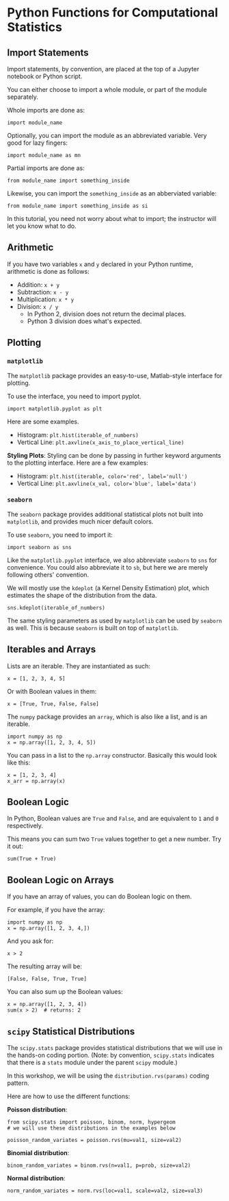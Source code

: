 # Python Functions for Computational Statistics

## Import Statements

Import statements, by convention, are placed at the top of a Jupyter notebook or Python script. 

You can either choose to import a whole module, or part of the module separately.

Whole imports are done as:

    import module_name

Optionally, you can import the module as an abbreviated variable. Very good for lazy fingers:

    import module_name as mn

Partial imports are done as:

    from module_name import something_inside

Likewise, you can import the `something_inside` as an abberviated variable:

    from module_name import something_inside as si

In this tutorial, you need not worry about what to import; the instructor will let you know what to do.

## Arithmetic

If you have two variables `x` and `y` declared in your Python runtime, arithmetic is done as follows:

* Addition: `x + y`
* Subtraction: `x - y`
* Multiplication: `x * y`
* Division: `x / y`
    * In Python 2, division does not return the decimal places.
    * Python 3 division does what's expected.

## Plotting

### `matplotlib`

The `matplotlib` package provides an easy-to-use, Matlab-style interface for plotting. 

To use the interface, you need to import pyplot.

    import matplotlib.pyplot as plt

Here are some examples.

* Histogram: `plt.hist(iterable_of_numbers)`
* Vertical Line: `plt.axvline(x_axis_to_place_vertical_line)`

**Styling Plots**: Styling can be done by passing in further keyword arguments to the plotting interface. Here are a few examples:

* Histogram: `plt.hist(iterable, color='red', label='null')`
* Vertical Line: `plt.axvline(x_val, color='blue', label='data')`

### `seaborn`

The `seaborn` package provides additional statistical plots not built into `matplotlib`, and provides much nicer default colors.

To use `seaborn`, you need to import it:

    import seaborn as sns

Like the `matplotlib.pyplot` interface, we also abbreviate `seaborn` to `sns` for convenience. You could also abbreviate it to `sb`, but here we are merely following others' convention.

We will mostly use the `kdeplot` (a Kernel Density Estimation) plot, which estimates the shape of the distribution from the data.

    sns.kdeplot(iterable_of_numbers)

The same styling parameters as used by `matplotlib` can be used by `seaborn` as well. This is because `seaborn` is built on top of `matplotlib`.

## Iterables and Arrays

Lists are an iterable. They are instantiated as such:

    x = [1, 2, 3, 4, 5]

Or with Boolean values in them:

    x = [True, True, False, False]

The `numpy` package provides an `array`, which is also like a list, and is an iterable.

    import numpy as np
    x = np.array([1, 2, 3, 4, 5])

You can pass in a list to the `np.array` constructor. Basically this would look like this:

    x = [1, 2, 3, 4]
    x_arr = np.array(x)

## Boolean Logic

In Python, Boolean values are `True` and `False`, and are equivalent to `1` and `0` respectively.

This means you can sum two `True` values together to get a new number. Try it out:

    sum(True + True)

## Boolean Logic on Arrays

If you have an array of values, you can do Boolean logic on them.

For example, if you have the array:

    import numpy as np
    x = np.array([1, 2, 3, 4,])

And you ask for:

    x > 2

The resulting array will be:

    [False, False, True, True]

You can also sum up the Boolean values:

    x = np.array([1, 2, 3, 4])
    sum(x > 2)  # returns: 2

## `scipy` Statistical Distributions

The `scipy.stats` package provides statistical distributions that we will use in the hands-on coding portion. (Note: by convention, `scipy.stats` indicates that there is a `stats` module under the parent `scipy` module.)

In this workshop, we will be using the `distribution.rvs(params)` coding pattern.

Here are how to use the different functions:

**Poisson distribution**:

    from scipy.stats import poisson, binom, norm, hypergeom  
    # we will use these distributions in the examples below
    
    poisson_random_variates = poisson.rvs(mu=val1, size=val2)

**Binomial distribution**:

    binom_random_variates = binom.rvs(n=val1, p=prob, size=val2)

**Normal distribution**:

    norm_random_variates = norm.rvs(loc=val1, scale=val2, size=val3)

